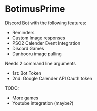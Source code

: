 # BotimusPrime
Discord Bot with the following features: <br>
 - Reminders<br>
 - Custom Image responses<br>
 - PSO2 Calender Event Integration<br>
 - Discord Games<br>
 - Danbooru image pulling<br>

Needs 2 command line arguments<br>
- 1st: Bot Token<br>
- 2nd: Google Calender API Oauth token<br>

TODO:<br>
 - More games<br>
 - Youtube integration (maybe?)<br>
